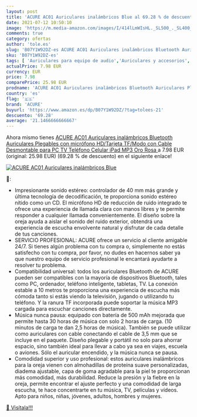 ```yaml
---
layout: post
title: 'ACURE AC01 Auriculares inalámbricos Blue al 69.28 % de descuento'
date: 2021-07-12 10:50:10
image: 'https://m.media-amazon.com/images/I/414lLmWIsHL._SL500_._SL400_.jpg'
comments: true
category: ofertas
author: 'tole.es'
slug: 'B07Y1W92DZ-es ACURE AC01 Auriculares inalámbricos Bluetooth Auriculares...'
sku: 'B07Y1W92DZ-es'
tags: [ 'Auriculares para equipo de audio','Auriculares y accesorios','Electrónica','acure','ipad', ]
actualPrice: 7.98 EUR
currency: EUR
price: 7.98
comparePrice: 25.98 EUR
prodname: 'ACURE AC01 Auriculares inalámbricos Bluetooth Auriculares Plegables con micrófono HD/Tarjeta TF/Modo con Cable Desmontable para PC TV Teléfono Celular iPad MP3  Oro Rosa '
country: 'es'
flag: '🇪🇸'
brand: 'ACURE'
buyurl: 'https://www.amazon.es/dp/B07Y1W92DZ/?tag=tolees-21'
descuento: '69.28'
average: '21.1466666666667'
---
```


Ahora mismo tienes [ACURE AC01 Auriculares inalámbricos Bluetooth Auriculares Plegables con micrófono HD/Tarjeta TF/Modo con Cable Desmontable para PC TV Teléfono Celular iPad MP3  Oro Rosa ](https://www.amazon.es/dp/B07Y1W92DZ/?tag=tolees-21) a 7.98 EUR (original: 25.98 EUR) (69.28 %  de descuento) en el siguiente enlace!

[![ACURE AC01 Auriculares inalámbricos Blue](https://m.media-amazon.com/images/I/414lLmWIsHL._SL500_._SL400_.jpg)](https://www.amazon.es/dp/B07Y1W92DZ/?tag=tolees-21)

🔎:

- Impresionante sonido estéreo: controlador de 40 mm más grande y última tecnología de decodificación, te proporciona sonido estéreo nítido como un CD. El micrófono HD de reducción de ruido integrado te ofrece una experiencia de llamada clara con manos libres y te permite responder a cualquier llamada convenientemente. El diseño sobre la oreja ayuda a aislar el sonido del ruido exterior, obtendrá una experiencia de escucha envolvente natural y disfrutar de cada detalle de tus canciones.
- SERVICIO PROFESIONAL: ACURE ofrece un servicio al cliente amigable 24/7. Si tienes algún problema con tu compra o, simplemente no estás satisfecho con tu compra, por favor, no dudes en hacernos saber ya que nuestro equipo de servicio profesional le encantará ayudarte a resolver tu problema.
- Compatibilidad universal: todos los auriculares Bluetooth de ACURE pueden ser compatibles con la mayoría de dispositivos Bluetooth, tales como PC, ordenador, teléfono inteligente, tabletas, TV. La conexión estable a 10 metros te proporciona una experiencia de escucha más cómoda tanto si estás viendo la televisión, jugando o utilizando tu teléfono. Y la ranura TF incorporada puede soportar la música MP3 cargada para escuchar canciones directamente.
- Música nunca pausa: equipado con batería de 500 mAh mejorada que permite hasta 30 horas de música con solo 2 horas de carga. (10 minutos de carga te dan 2,5 horas de música). También se puede utilizar como auriculares con cable conectando el cable de 3,5 mm que se incluye en el paquete. Diseño plegable y portátil no solo para ahorrar espacio, sino también ideal para llevar a cabo ya sea en viajes, escuela o aviones. Sólo el auricular encendido, y la música nunca se pausa.
- Comodidad superior y uso profesional: estos auriculares inalámbricos para la oreja vienen con almohadillas de proteína suave personalizadas, diadema ajustable, capa de goma agradable para la piel te proporcionan más comodidad, más durabilidad. Reduce la presión y la fiebre en la oreja, permite encontrar el ajuste perfecto y una comodidad de larga escucha, te hace concentrarte en tu música, TV, películas y vídeos. Apto para niños, niñas, jóvenes, adultos, hombres y mujeres.

[🛒 Visítala!!!](https://www.amazon.es/dp/B07Y1W92DZ/?tag=tolees-21)
